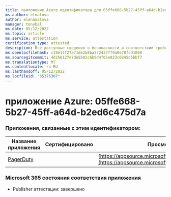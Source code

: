 ```yaml
---
title: приложение Azure идентификатора для 05ffe668-5b27-45ff-a64d-b2ed6c475d7a
ms.author: elmalova
author: elenamalova
manager: tonybal
ms.date: 05/12/2022
ms.topic: article
ms.service: attestation
certification_type: attested
description: Все доступные сведения о безопасности и соответствии требованиям для 05ffe668-5b27-45ff-a64d-b2ed6c475d7a.
ms.openlocfilehash: c19e14f27a71de2b8ba272437ff9a0e78fcd1008
ms.sourcegitcommit: 4d256127e7de5b02c6b9d4f05e823c6845d5bbf7
ms.translationtype: MT
ms.contentlocale: ru-RU
ms.lasthandoff: 05/12/2022
ms.locfileid: "65376307"
---
```

# <a name="azure-app-id-05ffe668-5b27-45ff-a64d-b2ed6c475d7a"></a>приложение Azure: 05ffe668-5b27-45ff-a64d-b2ed6c475d7a


### <a name="apps-associated-with-this-id"></a>Приложения, связанные с этим идентификатором:
| **Название приложения** | **Сертифицировано** | **Просмотр в AppSource** |
|--------------|---------------|-----------------------|
| [PagerDuty](../forward/WA200001637.md) |  | [https://appsource.microsoft.com/product/office/WA200001637](https://appsource.microsoft.com/product/office/WA200001637) |

### <a name="microsoft-365-app-compliance-status"></a>Microsoft 365 состояния соответствия приложения
- Publisher аттестации: завершено
